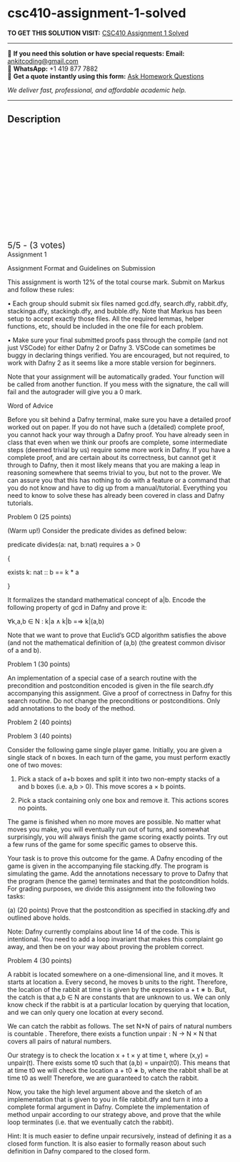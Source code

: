# csc410-assignment-1-solved
**TO GET THIS SOLUTION VISIT:** [CSC410 Assignment 1 Solved](https://www.ankitcodinghub.com/product/csc410-solved-10/)


---

📩 **If you need this solution or have special requests:** **Email:** ankitcoding@gmail.com  
📱 **WhatsApp:** +1 419 877 7882  
📄 **Get a quote instantly using this form:** [Ask Homework Questions](https://www.ankitcodinghub.com/services/ask-homework-questions/)

*We deliver fast, professional, and affordable academic help.*

---

<h2>Description</h2>



<div class="kk-star-ratings kksr-auto kksr-align-center kksr-valign-top" data-payload="{&quot;align&quot;:&quot;center&quot;,&quot;id&quot;:&quot;120372&quot;,&quot;slug&quot;:&quot;default&quot;,&quot;valign&quot;:&quot;top&quot;,&quot;ignore&quot;:&quot;&quot;,&quot;reference&quot;:&quot;auto&quot;,&quot;class&quot;:&quot;&quot;,&quot;count&quot;:&quot;3&quot;,&quot;legendonly&quot;:&quot;&quot;,&quot;readonly&quot;:&quot;&quot;,&quot;score&quot;:&quot;5&quot;,&quot;starsonly&quot;:&quot;&quot;,&quot;best&quot;:&quot;5&quot;,&quot;gap&quot;:&quot;4&quot;,&quot;greet&quot;:&quot;Rate this product&quot;,&quot;legend&quot;:&quot;5\/5 - (3 votes)&quot;,&quot;size&quot;:&quot;24&quot;,&quot;title&quot;:&quot;CSC410 Assignment 1 Solved&quot;,&quot;width&quot;:&quot;138&quot;,&quot;_legend&quot;:&quot;{score}\/{best} - ({count} {votes})&quot;,&quot;font_factor&quot;:&quot;1.25&quot;}">

<div class="kksr-stars">

<div class="kksr-stars-inactive">
            <div class="kksr-star" data-star="1" style="padding-right: 4px">


<div class="kksr-icon" style="width: 24px; height: 24px;"></div>
        </div>
            <div class="kksr-star" data-star="2" style="padding-right: 4px">


<div class="kksr-icon" style="width: 24px; height: 24px;"></div>
        </div>
            <div class="kksr-star" data-star="3" style="padding-right: 4px">


<div class="kksr-icon" style="width: 24px; height: 24px;"></div>
        </div>
            <div class="kksr-star" data-star="4" style="padding-right: 4px">


<div class="kksr-icon" style="width: 24px; height: 24px;"></div>
        </div>
            <div class="kksr-star" data-star="5" style="padding-right: 4px">


<div class="kksr-icon" style="width: 24px; height: 24px;"></div>
        </div>
    </div>

<div class="kksr-stars-active" style="width: 138px;">
            <div class="kksr-star" style="padding-right: 4px">


<div class="kksr-icon" style="width: 24px; height: 24px;"></div>
        </div>
            <div class="kksr-star" style="padding-right: 4px">


<div class="kksr-icon" style="width: 24px; height: 24px;"></div>
        </div>
            <div class="kksr-star" style="padding-right: 4px">


<div class="kksr-icon" style="width: 24px; height: 24px;"></div>
        </div>
            <div class="kksr-star" style="padding-right: 4px">


<div class="kksr-icon" style="width: 24px; height: 24px;"></div>
        </div>
            <div class="kksr-star" style="padding-right: 4px">


<div class="kksr-icon" style="width: 24px; height: 24px;"></div>
        </div>
    </div>
</div>


<div class="kksr-legend" style="font-size: 19.2px;">
            5/5 - (3 votes)    </div>
    </div>
Assignment 1

Assignment Format and Guidelines on Submission

This assignment is worth 12% of the total course mark. Submit on Markus and follow these rules:

• Each group should submit six files named gcd.dfy, search.dfy, rabbit.dfy, stackinga.dfy, stackingb.dfy, and bubble.dfy. Note that Markus has been setup to accept exactly those files. All the required lemmas, helper functions, etc, should be included in the one file for each problem.

• Make sure your final submitted proofs pass through the compile (and not just VSCode) for either Dafny 2 or Dafny 3. VSCode can sometimes be buggy in declaring things verified. You are encouraged, but not required, to work with Dafny 2 as it seems like a more stable version for beginners.

Note that your assignment will be automatically graded. Your function will be called from another function. If you mess with the signature, the call will fail and the autograder will give you a 0 mark.

Word of Advice

Before you sit behind a Dafny terminal, make sure you have a detailed proof worked out on paper. If you do not have such a (detailed) complete proof, you cannot hack your way through a Dafny proof. You have already seen in class that even when we think our proofs are complete, some intermediate steps (deemed trivial by us) require some more work in Dafny. If you have a complete proof, and are certain about its correctness, but cannot get it through to Dafny, then it most likely means that you are making a leap in reasoning somewhere that seems trivial to you, but not to the prover. We can assure you that this has nothing to do with a feature or a command that you do not know and have to dig up from a manual/tutorial. Everything you need to know to solve these has already been covered in class and Dafny tutorials.

Problem 0 (25 points)

(Warm up!) Consider the predicate divides as defined below:

predicate divides(a: nat, b:nat) requires a &gt; 0

{

exists k: nat :: b == k * a

}

It formalizes the standard mathematical concept of a|b. Encode the following property of gcd in Dafny and prove it:

∀k,a,b ∈ N : k|a ∧ k|b =⇒ k|(a,b)

Note that we want to prove that Euclid’s GCD algorithm satisfies the above (and not the mathematical definition of (a,b) (the greatest common divisor of a and b).

Problem 1 (30 points)

An implementation of a special case of a search routine with the precondition and postcondition encoded is given in the file search.dfy accompanying this assignment. Give a proof of correctness in Dafny for this search routine. Do not change the preconditions or postconditions. Only add annotations to the body of the method.

Problem 2 (40 points)

Problem 3 (40 points)

Consider the following game single player game. Initially, you are given a single stack of n boxes. In each turn of the game, you must perform exactly one of two moves:

1. Pick a stack of a+b boxes and split it into two non-empty stacks of a and b boxes (i.e. a,b &gt; 0). This move scores a × b points.

2. Pick a stack containing only one box and remove it. This actions scores no points.

The game is finished when no more moves are possible. No matter what moves you make, you will eventually run out of turns, and somewhat surprisingly, you will always finish the game scoring exactly points. Try out a few runs of the game for some specific games to observe this.

Your task is to prove this outcome for the game. A Dafny encoding of the game is given in the accompanying file stacking.dfy. The program is simulating the game. Add the annotations necessary to prove to Dafny that the program (hence the game) terminates and that the postcondition holds. For grading purposes, we divide this assignment into the following two tasks:

(a) (20 points) Prove that the postcondition as specified in stacking.dfy and outlined above holds.

Note: Dafny currently complains about line 14 of the code. This is intentional. You need to add a loop invariant that makes this complaint go away, and then be on your way about proving the problem correct.

Problem 4 (30 points)

A rabbit is located somewhere on a one-dimensional line, and it moves. It starts at location a. Every second, he moves b units to the right. Therefore, the location of the rabbit at time t is given by the expression a + t ∗ b. But, the catch is that a,b ∈ N are constants that are unknown to us. We can only know check if the rabbit is at a particular location by querying that location, and we can only query one location at every second.

We can catch the rabbit as follows. The set N×N of pairs of natural numbers is countable . Therefore, there exists a function unpair : N → N × N that covers all pairs of natural numbers.

Our strategy is to check the location x + t × y at time t, where (x,y) = unpair(t). There exists some t0 such that (a,b) = unpair(t0). This means that at time t0 we will check the location a + t0 ∗ b, where the rabbit shall be at time t0 as well! Therefore, we are guaranteed to catch the rabbit.

Now, you take the high level argument above and the sketch of an implementation that is given to you in file rabbit.dfy and turn it into a complete formal argument in Dafny. Complete the implementation of method unpair according to our strategy above, and prove that the while loop terminates (i.e. that we eventually catch the rabbit).

Hint: It is much easier to define unpair recursively, instead of defining it as a closed form function. It is also easier to formally reason about such definition in Dafny compared to the closed form.
